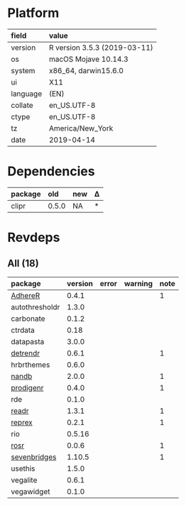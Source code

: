 # Platform

|field    |value                        |
|:--------|:----------------------------|
|version  |R version 3.5.3 (2019-03-11) |
|os       |macOS Mojave 10.14.3         |
|system   |x86_64, darwin15.6.0         |
|ui       |X11                          |
|language |(EN)                         |
|collate  |en_US.UTF-8                  |
|ctype    |en_US.UTF-8                  |
|tz       |America/New_York             |
|date     |2019-04-14                   |

# Dependencies

|package |old   |new |Δ  |
|:-------|:-----|:---|:--|
|clipr   |0.5.0 |NA  |*  |

# Revdeps

## All (18)

|package                                  |version |error |warning |note |
|:----------------------------------------|:-------|:-----|:-------|:----|
|[AdhereR](problems.md#adherer)           |0.4.1   |      |        |1    |
|autothresholdr                           |1.3.0   |      |        |     |
|carbonate                                |0.1.2   |      |        |     |
|ctrdata                                  |0.18    |      |        |     |
|datapasta                                |3.0.0   |      |        |     |
|[detrendr](problems.md#detrendr)         |0.6.1   |      |        |1    |
|hrbrthemes                               |0.6.0   |      |        |     |
|[nandb](problems.md#nandb)               |2.0.0   |      |        |1    |
|[prodigenr](problems.md#prodigenr)       |0.4.0   |      |        |1    |
|rde                                      |0.1.0   |      |        |     |
|[readr](problems.md#readr)               |1.3.1   |      |        |1    |
|[reprex](problems.md#reprex)             |0.2.1   |      |        |1    |
|rio                                      |0.5.16  |      |        |     |
|[rosr](problems.md#rosr)                 |0.0.6   |      |        |1    |
|[sevenbridges](problems.md#sevenbridges) |1.10.5  |      |        |1    |
|usethis                                  |1.5.0   |      |        |     |
|vegalite                                 |0.6.1   |      |        |     |
|vegawidget                               |0.1.0   |      |        |     |

